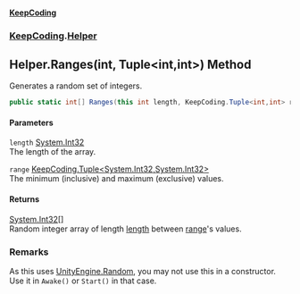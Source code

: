 #### [KeepCoding](index.md 'index')
### [KeepCoding](KeepCoding.md 'KeepCoding').[Helper](KeepCoding_Helper.md 'KeepCoding.Helper')
## Helper.Ranges(int, Tuple&lt;int,int&gt;) Method
Generates a random set of integers.  
```csharp
public static int[] Ranges(this int length, KeepCoding.Tuple<int,int> range);
```
#### Parameters
<a name='KeepCoding_Helper_Ranges(int_KeepCoding_Tuple_int_int_)_length'></a>
`length` [System.Int32](https://docs.microsoft.com/en-us/dotnet/api/System.Int32 'System.Int32')  
The length of the array.
  
<a name='KeepCoding_Helper_Ranges(int_KeepCoding_Tuple_int_int_)_range'></a>
`range` [KeepCoding.Tuple&lt;](KeepCoding_Tuple_T1_T2_.md 'KeepCoding.Tuple&lt;T1,T2&gt;')[System.Int32](https://docs.microsoft.com/en-us/dotnet/api/System.Int32 'System.Int32')[,](KeepCoding_Tuple_T1_T2_.md 'KeepCoding.Tuple&lt;T1,T2&gt;')[System.Int32](https://docs.microsoft.com/en-us/dotnet/api/System.Int32 'System.Int32')[&gt;](KeepCoding_Tuple_T1_T2_.md 'KeepCoding.Tuple&lt;T1,T2&gt;')  
The minimum (inclusive) and maximum (exclusive) values.
  
#### Returns
[System.Int32](https://docs.microsoft.com/en-us/dotnet/api/System.Int32 'System.Int32')[[]](https://docs.microsoft.com/en-us/dotnet/api/System.Array 'System.Array')  
Random integer array of length [length](KeepCoding_Helper_Ranges(int_KeepCoding_Tuple_int_int_).md#KeepCoding_Helper_Ranges(int_KeepCoding_Tuple_int_int_)_length 'KeepCoding.Helper.Ranges(int, KeepCoding.Tuple&lt;int,int&gt;).length') between [range](KeepCoding_Helper_Ranges(int_KeepCoding_Tuple_int_int_).md#KeepCoding_Helper_Ranges(int_KeepCoding_Tuple_int_int_)_range 'KeepCoding.Helper.Ranges(int, KeepCoding.Tuple&lt;int,int&gt;).range')'s values.
### Remarks
As this uses [UnityEngine.Random](https://docs.microsoft.com/en-us/dotnet/api/UnityEngine.Random 'UnityEngine.Random'), you may not use this in a constructor. Use it in `Awake()` or `Start()` in that case.  
